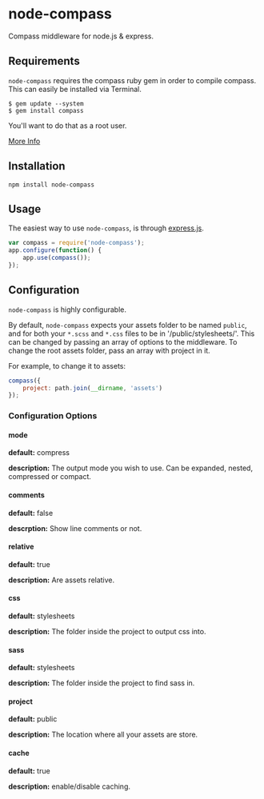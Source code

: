 node-compass
============

Compass middleware for node.js & express.

## Requirements

`node-compass` requires the compass ruby gem in order to compile compass.
This can easily be installed via Terminal.
    
    $ gem update --system
    $ gem install compass

You'll want to do that as a root user.

[More Info](http://compass-style.org/install/)

## Installation

    npm install node-compass

## Usage

The easiest way to use `node-compass`, is through [express.js](http://expressjs.com).

```javascript
var compass = require('node-compass');
app.configure(function() {
	app.use(compass());
});
```

## Configuration

`node-compass` is highly configurable.

By default, `node-compass` expects your assets folder to be named `public`, and for
both your `*.scss` and `*.css` files to be in '/public/stylesheets/'. This can be changed
by passing an array of options to the middleware. To change the root assets folder, pass
an array with project in it.

For example, to change it to assets:

```javascript
compass({
	project: path.join(__dirname, 'assets')
});
```

### Configuration Options

#### mode

**default:** compress

**description:** The output mode you wish to use.
Can be expanded, nested, compressed or compact.

#### comments

**default:** false

**descrption:** Show line comments or not.

#### relative

**default:** true

**description:** Are assets relative.

#### css

**default:** stylesheets

**description:** The folder inside the project to output css into.

#### sass

**default:** stylesheets

**description:** The folder inside the project to find sass in.

#### project

**default:** public

**description:** The location where all your assets are store.

#### cache

**default:** true

**description:** enable/disable caching.
